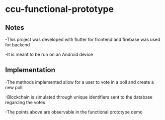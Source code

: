 # ccu-functional-prototype

## Notes

-This project was developed with flutter for frontend and firebase was used for backend

-It is meant to be run on an Android device

## Implementation

-The methods implemented allow for a user to vote in a poll and create a new poll

-Blockchain is simulated through unique identifiers sent to the database regarding the votes

-The points above are observable in the functional prototype demo

